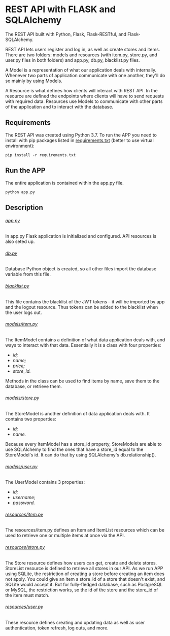# REST API with FLASK and SQLAlchemy

The REST API built with Python, Flask, Flask-RESTful, and Flask-SQLAlchemy.

REST API lets users register and log in, as well as create stores and items. There are two folders: models 
and resources (with item.py, store.py, and user.py files in both folders) and app.py, db.py, blacklist.py files.

A Model is a representation of what our application deals with internally. Whenever two parts of application 
communicate with one another, they'll do so mainly by using Models.

A Resource is what defines how clients will interact with REST API. In the resource are defined the endpoints 
where clients will have to send requests with required data. Resources use Models to communicate with other parts 
of the application and to interact with the database.


## Requirements

The REST API was created using Python 3.7. To run the APP you need to install with pip packages listed in [requirements.txt](https://github.com/brechka/REST_API_with_FLASK_and_SQLAlchemy/blob/master/requirements.txt) 
(better to use virtual environment):

```
pip install -r requirements.txt
```


## Run the APP

The entire application is contained within the app.py file.

```
python app.py
```


## Description

###### [app.py](https://github.com/brechka/REST_API_with_FLASK_and_SQLAlchemy/blob/master/app.py)

In app.py Flask application is initialized and configured. API resources is also seted up.

###### [db.py](https://github.com/brechka/REST_API_with_FLASK_and_SQLAlchemy/blob/master/db.py)

Database Python object is created, so all other files import the database variable from this file.

###### [blacklist.py](https://github.com/brechka/REST_API_with_FLASK_and_SQLAlchemy/blob/master/blacklist.py)

This file contains the blacklist of the JWT tokens – it will be imported by app and the logout resource. Thus tokens 
can be added to the blacklist when the user logs out.


###### [models/item.py](https://github.com/brechka/REST_API_with_FLASK_and_SQLAlchemy/blob/master/models/item.py)

The ItemModel contains a definition of what data application deals with, and ways to interact with that data. 
Essentially it is a class with four properties:

- *id;*
- *name;*
- *price;*
- *store_id.*

Methods in the class can be used to find items by name, save them to the database, or retrieve them. 

###### [models/store.py](https://github.com/brechka/REST_API_with_FLASK_and_SQLAlchemy/blob/master/models/store.py)

The StoreModel is another definition of data application deals with. It contains two properties:

- *id;*
- *name.*

Because every ItemModel has a store_id property, StoreModels are able to use SQLAlchemy to find the ones 
that have a store_id equal to the StoreModel's id. It can do that by using SQLAlchemy's db.relationship().

###### [models/user.py](https://github.com/brechka/REST_API_with_FLASK_and_SQLAlchemy/blob/master/models/user.py)

The UserModel contains 3 properties:

- *id;*
- *username;*
- *password.*


###### [resources/item.py](https://github.com/brechka/REST_API_with_FLASK_and_SQLAlchemy/blob/master/resources/item.py)

The resources/item.py defines an Item and ItemList resources which can be used to retrieve one or multiple items 
at once via the API.

###### [resources/store.py](https://github.com/brechka/REST_API_with_FLASK_and_SQLAlchemy/blob/master/resources/store.py)

The Store resource defines how users can get, create and delete stores. StoreList resource is defined to retrieve 
all stores in our API.
As we run APP using SQLite, the restriction of creating a store before creating an item does not apply. You could 
give an item a store_id of a store that doesn't exist, and SQLite would accept it. But for fully-fledged database, 
such as PostgreSQL or MySQL, the restriction works, so the id of the store and the store_id of the item must match.

###### [resources/user.py](https://github.com/brechka/REST_API_with_FLASK_and_SQLAlchemy/blob/master/resources/user.py)

These resource defines creating and updating data as well as user authentication, token refresh, log outs, 
and more.

